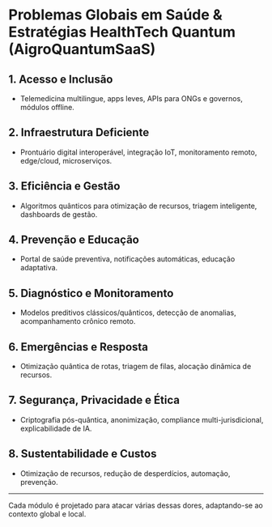 # Problemas Globais em Saúde & Estratégias HealthTech Quantum (AigroQuantumSaaS)

## 1. Acesso e Inclusão
- Telemedicina multilingue, apps leves, APIs para ONGs e governos, módulos offline.

## 2. Infraestrutura Deficiente
- Prontuário digital interoperável, integração IoT, monitoramento remoto, edge/cloud, microserviços.

## 3. Eficiência e Gestão
- Algoritmos quânticos para otimização de recursos, triagem inteligente, dashboards de gestão.

## 4. Prevenção e Educação
- Portal de saúde preventiva, notificações automáticas, educação adaptativa.

## 5. Diagnóstico e Monitoramento
- Modelos preditivos clássicos/quânticos, detecção de anomalias, acompanhamento crônico remoto.

## 6. Emergências e Resposta
- Otimização quântica de rotas, triagem de filas, alocação dinâmica de recursos.

## 7. Segurança, Privacidade e Ética
- Criptografia pós-quântica, anonimização, compliance multi-jurisdicional, explicabilidade de IA.

## 8. Sustentabilidade e Custos
- Otimização de recursos, redução de desperdícios, automação, prevenção.

---

Cada módulo é projetado para atacar várias dessas dores, adaptando-se ao contexto global e local.